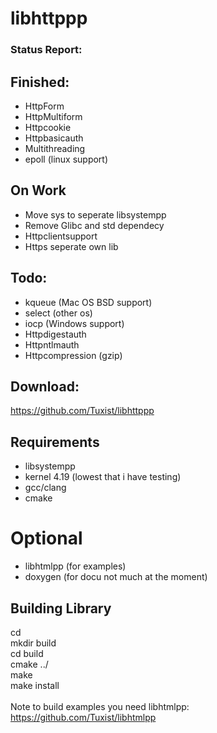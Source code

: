 # libhttppp

### Status Report:

## Finished:
- HttpForm
- HttpMultiform
- Httpcookie
- Httpbasicauth
- Multithreading
- epoll (linux support)


## On Work
- Move sys to seperate libsystempp
- Remove Glibc and std dependecy
- Httpclientsupport
- Https seperate own lib

## Todo:
- kqueue (Mac OS BSD support)
- select (other os)
- iocp (Windows support)
- Httpdigestauth
- Httpntlmauth
- Httpcompression (gzip)



## Download:
https://github.com/Tuxist/libhttppp

## Requirements
- libsystempp
- kernel 4.19 (lowest that i have testing)
- gcc/clang
- cmake

# Optional
- libhtmlpp (for examples)
- doxygen (for docu not much at the moment)

## Building Library
cd <libpath> <br/>
mkdir build <br/>
cd build <br/>
cmake ../ <br/>
make <br/>
make install <br/>
<br/>
Note to build examples you need libhtmlpp: <br/>
https://github.com/Tuxist/libhtmlpp
